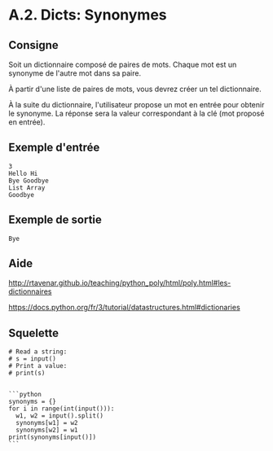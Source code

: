 # A.2. Dicts: Synonymes

## Consigne

Soit un dictionnaire composé de paires de mots. Chaque mot est un synonyme de l'autre mot dans sa paire.

À partir d'une liste de paires de mots, vous devrez créer un tel dictionnaire.

À la suite du dictionnaire, l'utilisateur propose un mot en entrée pour obtenir le synonyme. La réponse sera la valeur correspondant à la clé (mot proposé en entrée).


## Exemple d'entrée

```
3
Hello Hi
Bye Goodbye
List Array
Goodbye
```

## Exemple de sortie

```
Bye
```

## Aide

http://rtavenar.github.io/teaching/python_poly/html/poly.html#les-dictionnaires

https://docs.python.org/fr/3/tutorial/datastructures.html#dictionaries

## Squelette

```{code-cell} python
# Read a string:
# s = input()
# Print a value:
# print(s)
```

````{dropdown} Proposition de solution

```python
synonyms = {}
for i in range(int(input())):
  w1, w2 = input().split()
  synonyms[w1] = w2
  synonyms[w2] = w1
print(synonyms[input()])
```
````
